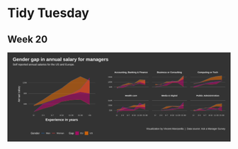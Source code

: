 
# Tidy Tuesday

## Week 20

![week20](https://github.com/vincentmanz/TidyTuesday/blob/main/2021-20/2021-01-18-Ask-a-Manager-Survey.tif)
